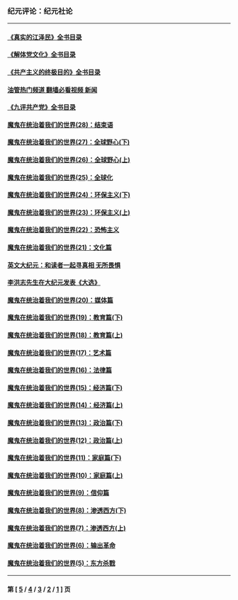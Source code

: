 ### 纪元评论：纪元社论
---
#### [《真实的江泽民》全书目录](../../pages/nsc422/n13721399.md?11160330) 
#### [《解体党文化》全书目录](../../pages/nsc422/n13721157.md?11160330) 
#### [《共产主义的终极目的》全书目录](../../pages/nsc422/n13721048.md?11160330) 
#### [油管热门频道 翻墙必看视频 新闻](ok?11160330)
#### [《九评共产党》全书目录](../../pages/nsc422/n13708085.md?11160330) 
#### [魔鬼在统治着我们的世界(28)：结束语](../../pages/nsc422/n10936246.md?11160330) 
#### [魔鬼在统治着我们的世界(27)：全球野心(下)](../../pages/nsc422/n10928319.md?11160330) 
#### [魔鬼在统治着我们的世界(26)：全球野心(上)](../../pages/nsc422/n10900318.md?11160330) 
#### [魔鬼在统治着我们的世界(25)：全球化](../../pages/nsc422/n10788205.md?11160330) 
#### [魔鬼在统治着我们的世界(24)：环保主义(下)](../../pages/nsc422/n10695307.md?11160330) 
#### [魔鬼在统治着我们的世界(23)：环保主义(上)](../../pages/nsc422/n10688613.md?11160330) 
#### [魔鬼在统治着我们的世界(22)：恐怖主义](../../pages/nsc422/n10614727.md?11160330) 
#### [魔鬼在统治着我们的世界(21)：文化篇](../../pages/nsc422/n10597706.md?11160330) 
#### [英文大纪元：和读者一起寻真相 无所畏惧](../../pages/nsc422/n12542027.md?11160330) 
#### [李洪志先生在大纪元发表《大选》](../../pages/nsc422/n12534746.md?11160330) 
#### [魔鬼在统治着我们的世界(20)：媒体篇](../../pages/nsc422/n10586579.md?11160330) 
#### [魔鬼在统治着我们的世界(19)：教育篇(下)](../../pages/nsc422/n10564808.md?11160330) 
#### [魔鬼在统治着我们的世界(18)：教育篇(上)](../../pages/nsc422/n10526970.md?11160330) 
#### [魔鬼在统治着我们的世界(17)：艺术篇](../../pages/nsc422/n10499093.md?11160330) 
#### [魔鬼在统治着我们的世界(16)：法律篇](../../pages/nsc422/n10485969.md?11160330) 
#### [魔鬼在统治着我们的世界(15)：经济篇(下)](../../pages/nsc422/n10469975.md?11160330) 
#### [魔鬼在统治着我们的世界(14)：经济篇(上)](../../pages/nsc422/n10457370.md?11160330) 
#### [魔鬼在统治着我们的世界(13)：政治篇(下)](../../pages/nsc422/n10448270.md?11160330) 
#### [魔鬼在统治着我们的世界(12)：政治篇(上)](../../pages/nsc422/n10444576.md?11160330) 
#### [魔鬼在统治着我们的世界(11)：家庭篇(下)](../../pages/nsc422/n10440961.md?11160330) 
#### [魔鬼在统治着我们的世界(10)：家庭篇(上)](../../pages/nsc422/n10435448.md?11160330) 
#### [魔鬼在统治着我们的世界(9)：信仰篇](../../pages/nsc422/n10432159.md?11160330) 
#### [魔鬼在统治着我们的世界(8)：渗透西方(下)](../../pages/nsc422/n10429603.md?11160330) 
#### [魔鬼在统治着我们的世界(7)：渗透西方(上)](../../pages/nsc422/n10426013.md?11160330) 
#### [魔鬼在统治着我们的世界(6)：输出革命](../../pages/nsc422/n10421536.md?11160330) 
#### [魔鬼在统治着我们的世界(5)：东方杀戮](../../pages/nsc422/n10417707.md?11160330) 

---
#### 第 [ [5](./5.md?11160330) / [4](./4.md?11160330) / [3](./3.md?11160330) / [2](./2.md?11160330) / [1](./1.md?11160330) ] 页
